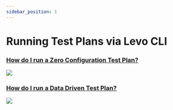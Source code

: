 ```yaml
---
sidebar_position: 1
---
```


# Running Test Plans via Levo CLI

### [How do I run a Zero Configuration Test Plan?](./run-zero-conf-test-plan.md)
![](../../../assets/zero-conf-test-plan.svg)


### [How do I run a Data Driven Test Plan?](./run-data-driven-test-plan.md)
![](../../../assets/data-driven-test-plan.svg)

